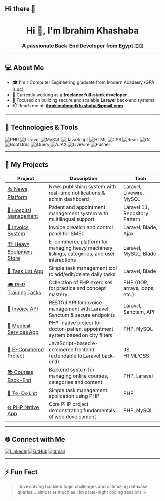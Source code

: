 ## Hi there 👋
<h1 align="center">Hi 👋, I'm Ibrahim Khashaba</h1>
<h3 align="center">A passionate Back-End Developer from Egypt 🇪🇬</h3>


---

## 💻 About Me

- 🎓 I'm a Computer Engineering graduate from Modern Academy (GPA 3.44)
- 💼 Currently working as a **freelance full-stack developer**
- 🚀 Focused on building secure and scalable **Laravel** back-end systems
- 📫 Reach me at: **ibrahimahmedkhashaba@gmail.com**

---

## 🔧 Technologies & Tools

![PHP](https://img.shields.io/badge/-PHP-777BB4?style=flat&logo=php&logoColor=white)
![Laravel](https://img.shields.io/badge/-Laravel-F55247?style=flat&logo=laravel&logoColor=white)
![MySQL](https://img.shields.io/badge/-MySQL-4479A1?style=flat&logo=mysql&logoColor=white)
![JavaScript](https://img.shields.io/badge/-JavaScript-F7DF1E?style=flat&logo=javascript&logoColor=black)
![HTML](https://img.shields.io/badge/-HTML5-E34F26?style=flat&logo=html5&logoColor=white)
![CSS](https://img.shields.io/badge/-CSS3-1572B6?style=flat&logo=css3&logoColor=white)
![React](https://img.shields.io/badge/-React-61DAFB?style=flat&logo=react&logoColor=black)
![Git](https://img.shields.io/badge/-Git-F05032?style=flat&logo=git&logoColor=white)
![Bootstrap](https://img.shields.io/badge/-Bootstrap-7952B3?style=flat&logo=bootstrap&logoColor=white)
![jQuery](https://img.shields.io/badge/-jQuery-0769AD?style=flat&logo=jquery&logoColor=white)
![AJAX](https://img.shields.io/badge/-AJAX-005571?style=flat&logo=xml&logoColor=white)
![Livewire](https://img.shields.io/badge/-Livewire-4E5D94?style=flat&logo=laravel&logoColor=white)
![Pusher](https://img.shields.io/badge/-Pusher-1F74BD?style=flat&logo=pusher&logoColor=white)

---

## 📂 My Projects

| Project | Description | Tech |
|--------|-------------|------|
| [🗞️ News Platform](https://github.com/IbrahimAhmedKhashaba/news) | News publishing system with real-time notifications & admin dashboard | Laravel, Livewire, MySQL |
| [🏥 Hospital Management](https://github.com/IbrahimAhmedKhashaba/hospitals) | Patient and appointment management system with multilingual support | Laravel 11, Repository Pattern |
| [📄 Invoice System](https://github.com/IbrahimAhmedKhashaba/Invoices-project) | Invoice creation and control panel for SMEs | Laravel, Blade, Ajax |
| [🏗️ Heavy Equipment Store](https://github.com/IbrahimAhmedKhashaba/heavy-equipment-store) | E-commerce platform for managing heavy machinery listings, categories, and user interactions | Laravel, MySQL, Blade |
| [📝 Task List App](https://github.com/IbrahimAhmedKhashaba/task_list) | Simple task management tool to add/edit/delete daily tasks | Laravel, Blade |
| [🎓 PHP Training Tasks](https://github.com/IbrahimAhmedKhashaba/php_training_tasks) | Collection of PHP exercises for practice and concept mastery | PHP (OOP, arrays, loops, etc.) |
| [🧾 Invoice API](https://github.com/IbrahimAhmedKhashaba/apiInvoices) | RESTful API for invoice management with Laravel Sanctum & secure endpoints | Laravel, Sanctum, API |
| [💉 Medical Services App](https://github.com/IbrahimAhmedKhashaba/medical-services) | PHP-native project for doctor-patient appointment system based on city filters | PHP, MySQL |
| [🛒 E-Commerce Project](https://github.com/IbrahimAhmedKhashaba/e-commerce-project) | JavaScript-based e-commerce frontend (extendable to Laravel back-end) | JS, HTML/CSS |
| [📚 Courses Back-End](https://github.com/IbrahimAhmedKhashaba/courses-back-end-) | Backend system for managing online courses, categories and content | PHP, Laravel |
| [📝 To-Do List](https://github.com/IbrahimAhmedKhashaba/toDOList) | Simple task management application using PHP | PHP |
| [🌐 PHP Native App](https://github.com/IbrahimAhmedKhashaba/php-native) | Core PHP project demonstrating fundamentals of web development | PHP, MySQL |

---

## 🌐 Connect with Me

[![LinkedIn](https://img.shields.io/badge/-LinkedIn-0077B5?style=flat&logo=linkedin&logoColor=white)](https://www.linkedin.com/in/ibrahim-khashaba-9167a323b)
[![GitHub](https://img.shields.io/badge/-GitHub-181717?style=flat&logo=github&logoColor=white)](https://github.com/IbrahimAhmedKhashaba)
[![Gmail](https://img.shields.io/badge/-Gmail-EA4335?style=flat&logo=gmail&logoColor=white)](mailto:ibrahimahmedkhashaba@gmail.com)

---

## ⚡ Fun Fact
> I love solving backend logic challenges and optimizing database queries... almost as much as I love late-night coding sessions ☕
